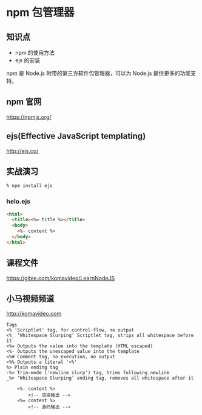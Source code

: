 # npm 包管理器

## 知识点

- npm 的使用方法
- ejs 的安装

npm 是 Node.js 附带的第三方软件包管理器，可以为 Node.js 提供更多的功能支持。

## npm 官网

https://npmjs.org/

## ejs(Effective JavaScript templating)

http://ejs.co/

## 实战演习

```bash
% npm install ejs
```

### helo.ejs

```html
<html>
  <title><%= title %></title>
  <body>
    <%- content %>
  </body>
</html>
```

## 课程文件

https://gitee.com/komavideo/LearnNodeJS

## 小马视频频道

http://komavideo.com

```
Tags
<% 'Scriptlet' tag, for control-flow, no output
<%_ ‘Whitespace Slurping’ Scriptlet tag, strips all whitespace before it
<%= Outputs the value into the template (HTML escaped)
<%- Outputs the unescaped value into the template
<%# Comment tag, no execution, no output
<%% Outputs a literal '<%'
%> Plain ending tag
-%> Trim-mode ('newline slurp') tag, trims following newline
_%> ‘Whitespace Slurping’ ending tag, removes all whitespace after it

    <%- content %>
        <!-- 渲染输出 -->
    <%= content %>
        <!-- 源码输出 -->
```
